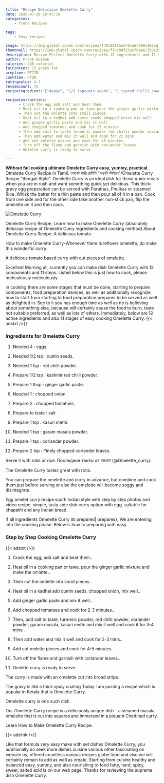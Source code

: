 ```yaml
---
title: "Recipe Delicious Omelette Curry"
date: 2020-07-28 19:45:36
categories:
    - Trend Recipes
    
tags:
    - Easy recipes

image: https://img-global.cpcdn.com/recipes/f78c04f15a678aa6/680x482cq70/omelette-curry-recipe-main-photo.jpg
thumbnail: https://img-global.cpcdn.com/recipes/f78c04f15a678aa6/350x250cq70/omelette-curry-recipe-main-photo.jpg
description: Recipe Perfect Omelette Curry with 12 ingredients and 11 stages of easy cooking.
author: Frank Guzman
calories: 235 calories
fatContent: 13 grams fat
preptime: PT17M
cooktime: PT2H
ratingvalue: 4.7
reviewcount: 75
recipeingredient: ["4eggs", "1/2 tspcumin seeds", "1 tspred chilli powder", "1/2 tspkashmir red chilli powder", "1 tbspginger garlic paste", "1chopped onion", "2chopped tomatoes", "to tastesalt", "1 tspkasuri methi", "1 tspgaram masala powder", "1 tspcoriander powder", "2 tspFinely chopped coriander leaves"]

recipeinstructions: 
      - Crack the egg add salt and beat them 
      - Heat oil in a cooking pan or tawa pour the ginger garlic mixture and make the omlette 
      - Then cut the omlette into small pieces 
      - Heat oil in a kadhai add cumin seeds chopped onion mix well 
      - Add ginger garlic paste and mix it well 
      - Add chopped tomatoes and cook for 23 minutes 
      - Then add salt to taste turmeric powder red chilli powder coriander powder garam masala kasuri methi and mix it well and cook it for 34 mins 
      - Then add water and mix it well and cook for 23 mins 
      - Add cut omlette pieces and cook for 45 minutes 
      - Turn off the flame and garnish with coriander leaves 
      - Omlette curry is ready to serve

---
```




**Without fail cooking ultimate Omelette Curry easy, yummy, practical**. Omelette Curry Recipe in Tamil. ওমলেট কারি রেসিপি &#34;বাঙালি স্টাইলে&#34;/Omelette Curry Recipe &#34;Bengali Style&#34;. Omelette Curry is an ideal dish for those quick meals when you are in rush and want something quick yet delicious. This thick-gravy egg preparation can be served with Parathas, Phulkas or steamed Rice. Whisk the batter for a thin paste and then pour all of it in a pan. Cook from one side and for the other side take another non-stick pan, flip the omelette on it and then cook.


![Omelette Curry](https://img-global.cpcdn.com/recipes/f78c04f15a678aa6/680x482cq70/omelette-curry-recipe-main-photo.jpg "Omelette Curry")



Omelette Curry Recipe, Learn how to make Omelette Curry (absolutely delicious recipe of Omelette Curry ingredients and cooking method) About Omelette Curry Recipe: A delicious tomato.

How to make Omelette Curry-Whenever there is leftover omelette, do make this wonderful curry.

A delicious tomato based curry with cut pieces of omelette.


Excellent Morning all, currently you can make dish Omelette Curry with 12 components and 11 steps. Listed below this is just how to cook, please meticulously meticulously.

In cooking there are some stages that must be done, starting to prepare components, food preparation devices, as well as additionally recognize how to start from starting to food preparation prepares to be served as well as delighted in. See to it you has enough time as well as no is believing about something else, because will certainly cause the food to burn, taste not suitable preferred, as well as lots of others. Immediately, below are 12 active ingredients and also 11 stages of easy cooking Omelette Curry.
{{< adstxt />}}

### Ingredients for Omelette Curry


1. Needed 4 : eggs.

1. Needed 1/2 tsp : cumin seeds.

1. Needed 1 tsp : red chilli powder.

1. Prepare 1/2 tsp : kashmir red chilli powder.

1. Prepare 1 tbsp : ginger garlic paste.

1. Needed 1 : chopped onion.

1. Prepare 2 : chopped tomatoes.

1. Prepare to taste : salt.

1. Prepare 1 tsp : kasuri methi.

1. Needed 1 tsp : garam masala powder.

1. Prepare 1 tsp : coriander powder.

1. Prepare 2 tsp : Finely chopped coriander leaves.


Serve it with rotis or rice. Последние твиты от ꋪ꒐ꏂꋬꀎ (@Omelette_curry).

The Omelette Curry tastes great with rotis.

You can prepare the omelette and curry in advance, but combine and cook them just before serving or else the omelette will become soggy and disintegrate.

Egg omelet curry recipe south Indian style with step by step photos and video recipe. simple, tasty side dish curry option with egg. suitable for chapathi and any Indian bread.


If all ingredients Omelette Curry its prepared| prepares}, We are entering into the cooking phase. Below is how to preparing with easy.

### Step by Step Cooking Omelette Curry

{{< adstxt />}}


1. Crack the egg, add salt and beat them..



1. Heat oil in a cooking pan or tawa, pour the ginger garlic mixture and make the omlette..



1. Then cut the omlette into small pieces..



1. Heat oil in a kadhai add cumin seeds, chopped onion, mix well..



1. Add ginger garlic paste and mix it well..



1. Add chopped tomatoes and cook for 2-3 minutes..



1. Then, add salt to taste, turmeric powder, red chilli powder, coriander powder, garam masala, kasuri methi and mix it well and cook it for 3-4 mins..



1. Then add water and mix it well and cook for 2-3 mins..



1. Add cut omlette pieces and cook for 4-5 minutes..



1. Turn off the flame and garnish with coriander leaves..



1. Omlette curry is ready to serve..




The curry is made with an omelette cut into broad strips.

The gravy is like a thick spicy coating Today I am posting a recipe which is popular in Kerala that is Omelette Curry.

Omelette curry is one such dish.

Our Omelette Curry recipe is a deliciously unique dish - a steamed masala omelette that is cut into squares and immersed in a piquant Chettinad curry.

Learn How to Make Omelette Curry Recipe.


{{< adslink />}}

Like that formula very easy make with set dishes Omelette Curry, you additionally do seek more dishes cuisine various other fascinating on website us, offered countless various recipes globe food and also we will certainly remain to add as well as create. Starting from cuisine healthy and balanced easy, yummy, and also nourishing to food fatty, hard, spicy, sweet, salted acid is on our web page. Thanks for reviewing the supreme dish Omelette Curry.
